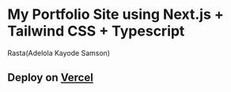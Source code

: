 # My Portfolio Site using Next.js + Tailwind CSS + Typescript

Rasta(Adelola Kayode Samson)

## Deploy on [Vercel](https://vercel.com?utm_source=github&utm_medium=readme&utm_campaign=next-example)
